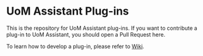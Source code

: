 # UoM Assistant Plug-ins

This is the repository for UoM Assistant plug-ins. If you want to contribute a plug-in to UoM Assistant, you should open a Pull Request here.

To learn how to develop a plug-in, please refer to [Wiki](https://github.com/yrccondor/uom-assistant-plugins/wiki).
